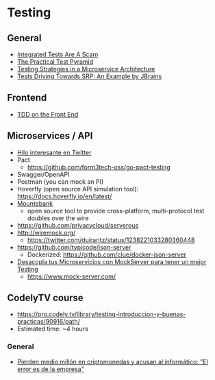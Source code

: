 # Testing

## General
* [Integrated Tests Are A Scam](https://blog.thecodewhisperer.com/permalink/integrated-tests-are-a-scam)
* [The Practical Test Pyramid](https://martinfowler.com/articles/practical-test-pyramid.html)
* [Testing Strategies in a Microservice Architecture](https://martinfowler.com/articles/microservice-testing/)
* [Tests Driving Towards SRP: An Example by JBrains](https://online-training.jbrains.ca/courses/wbitdd-01/lectures/6486336)


## Frontend
* [TDD on the Front End](https://www.geepawhill.org/2020/03/11/tdd-on-the-front-end)


## Microservices / API
* [Hilo interesante en Twitter](https://twitter.com/islomar/status/1238200594017529856)
* Pact
    * https://github.com/form3tech-oss/go-pact-testing
* Swagger/OpenAPI
* Postman (you can mock an PI)
* Hoverfly (open source API simulation tool): https://docs.hoverfly.io/en/latest/
* [Mountebank](http://www.mbtest.org/)
    * open source tool to provide cross-platform, multi-protocol test doubles over the wire
* https://github.com/privacycloud/serverous
* http://wiremock.org/
    * https://twitter.com/duiraritz/status/1238221033280360448
* https://github.com/typicode/json-server
    * Dockerized: https://github.com/clue/docker-json-server
* [Desacopla tus Microservicios con MockServer para tener un mejor Testing](https://www.youtube.com/watch?v=Gy9RwY0ZiQo)
    * https://www.mock-server.com/


## CodelyTV course
* https://pro.codely.tv/library/testing-introduccion-y-buenas-practicas/90916/path/
* Estimated time: ~4 hours

### General
* [Pierden medio millón en criptomonedas y acusan al informático: "El error es de la empresa"](https://www.businessinsider.es/pierden-medio-millon-criptomonedas-culpan-informatico-error-es-empresa-198460)
